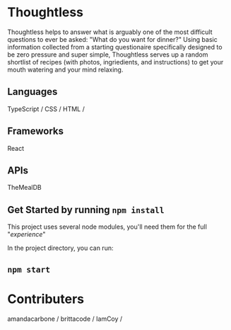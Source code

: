 # Thoughtless

Thoughtless helps to answer what is arguably one of the most difficult questions to ever be asked: "What do you want for dinner?" Using basic information collected from a starting questionaire specifically designed to be zero pressure and super simple, Thoughtless serves up a random shortlist of recipes (with photos, ingriedients, and instructions) to get your mouth watering and your mind relaxing.

## Languages

TypeScript / 
CSS /
HTML /

## Frameworks

React

## APIs

TheMealDB

## Get Started by running `npm install`

This project uses several node modules, you'll need them for the full "_experience_"

In the project directory, you can run:

## `npm start`

# Contributers

amandacarbone /
brittacode /
IamCoy /
